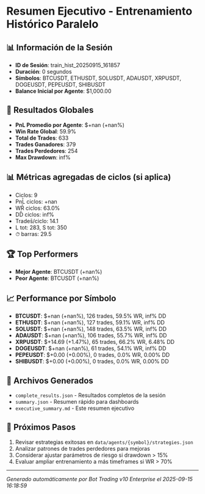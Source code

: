 # Resumen Ejecutivo - Entrenamiento Histórico Paralelo

## 📊 Información de la Sesión
- **ID de Sesión**: train_hist_20250915_161857
- **Duración**: 0 segundos
- **Símbolos**: BTCUSDT, ETHUSDT, SOLUSDT, ADAUSDT, XRPUSDT, DOGEUSDT, PEPEUSDT, SHIBUSDT
- **Balance Inicial por Agente**: $1,000.00

## 🎯 Resultados Globales
- **PnL Promedio por Agente**: $+nan (+nan%)
- **Win Rate Global**: 59.9%
- **Total de Trades**: 633
- **Trades Ganadores**: 379
- **Trades Perdedores**: 254
- **Max Drawdown**: inf%

## 📊 Métricas agregadas de ciclos (si aplica)
- Ciclos: 9
- PnL̄ ciclos: +nan
- WR̄ ciclos: 63.0%
- DD̄ ciclos: inf%
- Trades̄/ciclo: 14.1
- L tot: 283, S tot: 350
- ⏱̄ barras: 29.5


## 🏆 Top Performers
- **Mejor Agente**: BTCUSDT (+nan%)
- **Peor Agente**: BTCUSDT (+nan%)

## 📈 Performance por Símbolo
- **BTCUSDT**: $+nan (+nan%), 126 trades, 59.5% WR, inf% DD
- **ETHUSDT**: $+nan (+nan%), 127 trades, 59.1% WR, inf% DD
- **SOLUSDT**: $+nan (+nan%), 148 trades, 63.5% WR, inf% DD
- **ADAUSDT**: $+nan (+nan%), 106 trades, 55.7% WR, inf% DD
- **XRPUSDT**: $+14.69 (+1.47%), 65 trades, 66.2% WR, 6.48% DD
- **DOGEUSDT**: $+nan (+nan%), 61 trades, 54.1% WR, inf% DD
- **PEPEUSDT**: $+0.00 (+0.00%), 0 trades, 0.0% WR, 0.00% DD
- **SHIBUSDT**: $+0.00 (+0.00%), 0 trades, 0.0% WR, 0.00% DD

## 📁 Archivos Generados
- `complete_results.json` - Resultados completos de la sesión
- `summary.json` - Resumen rápido para dashboards
- `executive_summary.md` - Este resumen ejecutivo

## 🎯 Próximos Pasos
1. Revisar estrategias exitosas en `data/agents/{symbol}/strategies.json`
2. Analizar patrones de trades perdedores para mejoras
3. Considerar ajustar parámetros de riesgo si drawdown > 15%
4. Evaluar ampliar entrenamiento a más timeframes si WR > 70%

---
*Generado automáticamente por Bot Trading v10 Enterprise el 2025-09-15 16:18:59*
